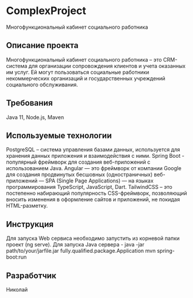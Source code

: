 # ComplexProject

Многофункциональный кабинет социального работника

## Описание проекта

Многофункциональный кабинет социального работника – это CRM-система для организации сопровождения клиентов и учета оказанных им услуг. Ей могут пользоваться социальные работники некоммерческих организаций и государственных учреждений социального обслуживания.

## Требования

Java 11, Node.js, Maven

## Используемые технологии

PostgreSQL – система управления базами данных, используется для хранения данных приложения и взаимодействия с ними.
Spring Boot - популярный фреймворк для создания веб-приложений с использованием Java.
Angular — это фреймворк от компании Google для создания продвинутых бесшовных (одностраничных) веб-приложений — SPA (Single Page Applications) — на языках программирования TypeScript, JavaScript, Dart.
TailwindCSS – это постепенно набирающий популярность CSS-фреймворк, позволяющий вносить изменения в оформление сайтов и приложений, не покидая HTML-разметку.

## Инструкция

Для запуска Web сервиса необходимо запустить из корневой папки проект (ng serve). Для запуска Java сервера - java -jar path/to/your/jarfile.jar fully.qualified.package.Application
mvn spring-boot:run

## Разработчик

Николай

